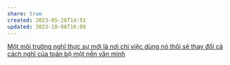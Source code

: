 ```yaml
---
share: true
created: 2023-05-26T14:51
updated: 2023-10-06T16:09
---
```


[Một môi trường nghĩ thực sự mới là nơi chỉ việc dùng nó thôi sẽ thay đổi cả cách nghĩ của toàn bộ một nền văn minh](./M%E1%BB%99t%20m%C3%B4i%20tr%C6%B0%E1%BB%9Dng%20ngh%C4%A9%20th%E1%BB%B1c%20s%E1%BB%B1%20m%E1%BB%9Bi%20l%C3%A0%20n%C6%A1i%20ch%E1%BB%89%20vi%E1%BB%87c%20d%C3%B9ng%20n%C3%B3%20th%C3%B4i%20s%E1%BA%BD%20thay%20%C4%91%E1%BB%95i%20c%E1%BA%A3%20c%C3%A1ch%20ngh%C4%A9%20c%E1%BB%A7a%20to%C3%A0n%20b%E1%BB%99%20m%E1%BB%99t%20n%E1%BB%81n%20v%C4%83n%20minh.md)
